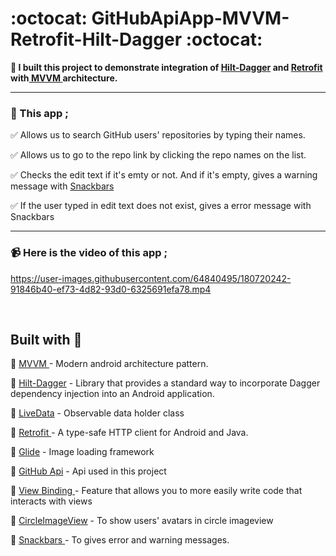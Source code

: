 # :octocat: GitHubApiApp-MVVM-Retrofit-Hilt-Dagger :octocat:
<b> :balloon: I built this project to demonstrate integration of <a href="https://dagger.dev/hilt/">Hilt-Dagger</a>  and <a href="https://square.github.io/retrofit/">Retrofit </a>  with<a href="https://developer.android.com/topic/architecture?gclid=Cj0KCQjw2_OWBhDqARIsAAUNTTFX0OhEUlnWR9sJsucStPuseSr0-1J3KZaOGf1VT1dFn-MBO-F9iqoaArUiEALw_wcB&gclsrc=aw.ds"> MVVM </a> architecture. </b>

<hr>

### :iphone: This app ; 

:white_check_mark: Allows us to search GitHub users' repositories by typing their names.

:white_check_mark:  Allows us to go to the repo link by clicking the repo names on the list.

:white_check_mark: Checks the edit text if it's emty or not. And if it's empty, gives a warning message with <a href="https://material.io/components/snackbars/android" > Snackbars </a>

:white_check_mark: If the user typed in edit text does not exist, gives a error message with Snackbars

<hr>

### :video_camera: Here is the video of this app ;

https://user-images.githubusercontent.com/64840495/180720242-91846b40-ef73-4d82-93d0-6325691efa78.mp4

<br>

## Built with :triangular_flag_on_post:

:small_red_triangle_down: <a href="https://developer.android.com/topic/architecture?gclid=Cj0KCQjw2_OWBhDqARIsAAUNTTFX0OhEUlnWR9sJsucStPuseSr0-1J3KZaOGf1VT1dFn-MBO-F9iqoaArUiEALw_wcB&gclsrc=aw.ds"> MVVM </a>  - Modern android architecture pattern.

:small_red_triangle_down: <a href="https://dagger.dev/hilt/">Hilt-Dagger</a> - Library that provides a standard way to incorporate Dagger dependency injection into an Android application.

:small_red_triangle_down: <a href="https://developer.android.com/topic/libraries/architecture/livedata">LiveData</a> -  Observable data holder class

:small_red_triangle_down: <a href="https://square.github.io/retrofit/">Retrofit </a>  - A type-safe HTTP client for Android and Java.
 
:small_red_triangle_down: <a href="https://github.com/bumptech/glide">Glide</a> - Image loading framework

:small_red_triangle_down: <a href="https://docs.github.com/en/rest">GitHub Api</a> - Api used in this project

:small_red_triangle_down: <a href="https://developer.android.com/topic/libraries/view-binding#:~:text=View%20Binding%20Part%20of%20Android,file%20present%20in%20that%20module.">View Binding </a> -  Feature that allows you to more easily write code that interacts with views

:small_red_triangle_down: <a href="https://github.com/hdodenhof/CircleImageView">CircleImageView</a> - To show users' avatars in circle imageview 

:small_red_triangle_down: <a href="https://material.io/components/snackbars/android" > Snackbars </a> -  To gives error and warning messages.
